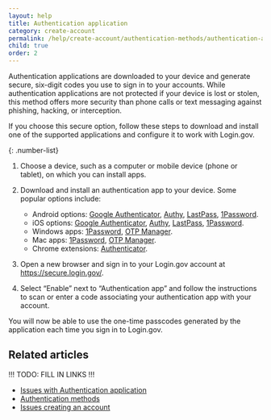 ```yaml
---
layout: help
title: Authentication application
category: create-account
permalink: /help/create-account/authentication-methods/authentication-application/
child: true
order: 2
---
```


Authentication applications are downloaded to your device and generate secure, six-digit codes you use to sign in to your accounts. While authentication applications are not protected if your device is lost or stolen, this method offers more security than phone calls or text messaging against phishing, hacking, or interception.

If you choose this secure option, follow these steps to download and install one of the supported applications and configure it to work with Login.gov.

{: .number-list}

1. Choose a device, such as a computer or mobile device (phone or tablet), on which you can install apps.
2. Download and install an authentication app to your device. Some popular options include:

   * Android options: [Google Authenticator](https://play.google.com/store/apps/details?id=com.google.android.apps.authenticator2&hl=en), [Authy](https://authy.com/), [LastPass](https://lastpass.com/), [1Password](https://1password.com/).
   * iOS options: [Google Authenticator](https://itunes.apple.com/us/app/google-authenticator/id388497605?mt=8), [Authy](https://authy.com/), [LastPass](https://lastpass.com/), [1Password](https://1password.com/).
   * Windows apps: [1Password](https://1password.com/), [OTP Manager](https://apps.microsoft.com/detail/9nblggh6hngn?hl=en-us&gl=US).
   * Mac apps: [1Password](https://1password.com/), [OTP Manager](https://itunes.apple.com/us/app/otp-manager/id928941247?mt=12).
   * Chrome extensions: [Authenticator](https://chrome.google.com/webstore/detail/authenticator/bhghoamapcdpbohphigoooaddinpkbai?hl=en).
3. Open a new browser and sign in to your Login.gov account at <https://secure.login.gov/>.
4. Select “Enable” next to “Authentication app” and follow the instructions to scan or enter a code associating your authentication app with your account.

You will now be able to use the one-time passcodes generated by the application each time you sign in to Login.gov.

## Related articles

!!! TODO: FILL IN LINKS !!!
* [Issues with Authentication application](#)
* [Authentication methods](#)
* [Issues creating an account](#)
